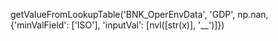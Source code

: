 getValueFromLookupTable('BNK_OperEnvData', 'GDP', np.nan, {'minValField': ['ISO'], 'inputVal': [nvl([str(x)], '__')]})
